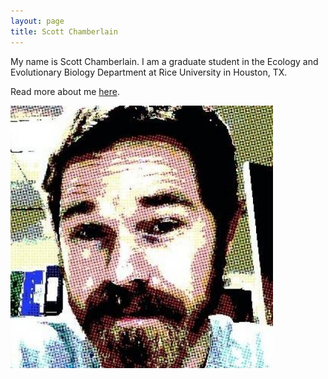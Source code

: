 ```yaml
---
layout: page
title: Scott Chamberlain
---
```


My name is Scott Chamberlain.  I am a graduate student in the Ecology and Evolutionary Biology Department at Rice University in Houston, TX.

Read more about me [here][]. 

<a href="http://en.gravatar.com/schamber"><img src="/images/avatar.png" /></a>

[here]: http://schamberlain.github.com/scott/about